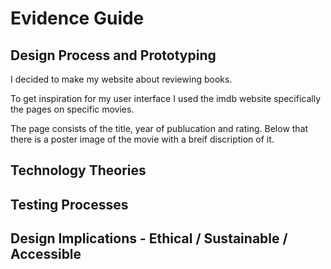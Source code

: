 # Evidence Guide

## Design Process and Prototyping
I decided to make my website about reviewing books.

To get inspiration for my user interface I used the imdb website specifically the pages on specific movies.

The page consists of the title, year of publucation and rating. Below that there is a poster image of the movie with a breif discription of it. 

## Technology Theories

## Testing Processes

## Design Implications - Ethical / Sustainable / Accessible


